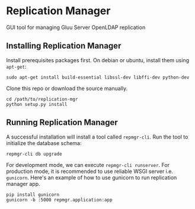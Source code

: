 # Replication Manager

GUI tool for managing Gluu Server OpenLDAP replication

## Installing Replication Manager

Install prerequisites packages first. On debian or ubuntu, install them using `apt-get`:

```
sudo apt-get install build-essential libssl-dev libffi-dev python-dev
```

Clone this repo or download the source manually.

```
cd /path/to/replication-mgr
python setup.py install
```

## Running Replication Manager

A successful installation will install a tool called `repmgr-cli`.
Run the tool to initialize the database schema:

```
repmgr-cli db upgrade
```

For development mode, we can execute `repmgr-cli runserver`.
For production mode, it is recommended to use reliable WSGI server i.e. `gunicorn`.
Here's an example of how to use gunicorn to run replication manager app.

```
pip install gunicorn
gunicorn -b :5000 repmgr.application:app
```
